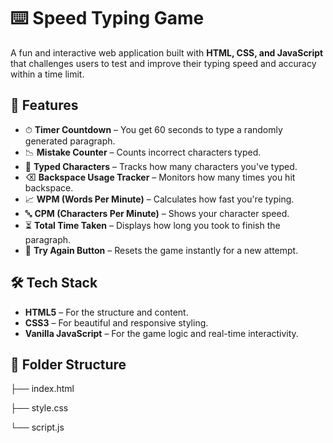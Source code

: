 # ⌨️ Speed Typing Game

A fun and interactive web application built with **HTML, CSS, and JavaScript** that challenges users to test and improve their typing speed and accuracy within a time limit.

## 🚀 Features

- ⏱ **Timer Countdown** – You get 60 seconds to type a randomly generated paragraph.
- 📉 **Mistake Counter** – Counts incorrect characters typed.
- 🔢 **Typed Characters** – Tracks how many characters you've typed.
- ⌫ **Backspace Usage Tracker** – Monitors how many times you hit backspace.
- 📈 **WPM (Words Per Minute)** – Calculates how fast you're typing.
- 🔤 **CPM (Characters Per Minute)** – Shows your character speed.
- ⏳ **Total Time Taken** – Displays how long you took to finish the paragraph.
- 🔁 **Try Again Button** – Resets the game instantly for a new attempt.

## 🛠 Tech Stack

- **HTML5** – For the structure and content.
- **CSS3** – For beautiful and responsive styling.
- **Vanilla JavaScript** – For the game logic and real-time interactivity.

## 📁 Folder Structure

├── index.html

├── style.css

└── script.js
